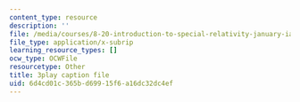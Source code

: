 ```yaml
---
content_type: resource
description: ''
file: /media/courses/8-20-introduction-to-special-relativity-january-iap-2021/6d4cd01c365bd69915f6a16dc32dc4ef_QP-xHC_naJ4.srt
file_type: application/x-subrip
learning_resource_types: []
ocw_type: OCWFile
resourcetype: Other
title: 3play caption file
uid: 6d4cd01c-365b-d699-15f6-a16dc32dc4ef
---
```

